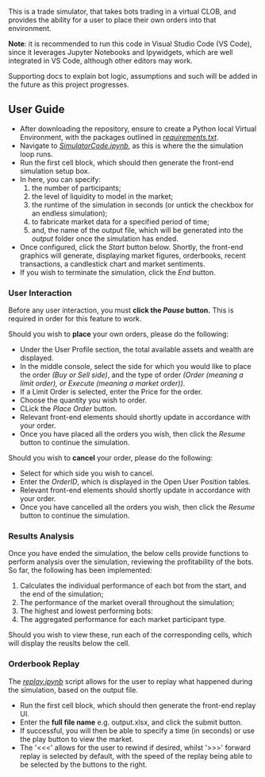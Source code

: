 This is a trade simulator, that takes bots trading in a virtual CLOB, and provides the ability for a user to place their own orders into that environment. 

**Note**: it is recommended to run this code in Visual Studio Code (VS Code), since it leverages Jupyter Notebooks and Ipywidgets, which are well integrated in VS Code, although other editors may work.

Supporting docs to explain bot logic, assumptions and such will be added in the future as this project progresses.

## User Guide
- After downloading the repository, ensure to create a Python local Virtual Environment, with the packages outlined in [*requirements.txt*](https://github.com/alaw-at-pwc/tradesim/blob/main/requirements.txt).
- Navigate to [*SimulatorCode.ipynb*](https://github.com/alaw-at-pwc/tradesim/blob/main/SimulatorCode.ipynb), as this is where the the simulation loop runs.
- Run the first cell block, which should then generate the front-end simulation setup box.
- In here, you can specify:
    1. the number of participants;
    2. the level of liquidity to model in the market;
    3. the runtime of the simulation in seconds (or untick the checkbox for an endless simulation);
    4. to fabricate market data for a specified period of time;
    5. and, the name of the output file, which will be generated into the *output* folder once the simulation has ended.
- Once configured, click the *Start* button below. Shortly, the front-end graphics will generate, displaying market figures, orderbooks, recent transactions, a candlestick chart and market sentiments.
- If you wish to terminate the simulation, click the *End* button.

### User Interaction
Before any user interaction, you must **click the *Pause* button.** This is required in order for this feature to work.

Should you wish to **place** your own orders, please do the following:
- Under the User Profile section, the total available assets and wealth are displayed.
- In the middle console, select the side for which you would like to place the order *(Buy or Sell side)*, and the type of order *(Order (meaning a limit order), or Execute (meaning a market order))*.
- If a Limit Order is selected, enter the Price for the order.
- Choose the quantity you wish to order.
- CLick the *Place Order* button.
- Relevant front-end elements should shortly update in accordance with your order.
- Once you have placed all the orders you wish, then click the *Resume* button to continue the simulation.

Should you wish to **cancel** your order, please do the following:
- Select for which side you wish to cancel.
- Enter the *OrderID*, which is displayed in the Open User Position tables.
- Relevant front-end elements should shortly update in accordance with your order.
- Once you have cancelled all the orders you wish, then click the *Resume* button to continue the simulation.

### Results Analysis
Once you have ended the simulation, the below cells provide functions to perform analysis over the simulation, reviewing the profitability of the bots. So far, the following has been implemented:
1. Calculates the individual performance of each bot from the start, and the end of the simulation;
2. The performance of the market overall throughout the simulation;
3. The highest and lowest performing bots:
4. The aggregated performance for each market participant type.

Should you wish to view these, run each of the corresponding cells, which will display the reuslts below the cell. 

### Orderbook Replay 
The [*replay.ipynb*](https://github.com/alaw-at-pwc/tradesim/blob/replay/replay.ipynb) script allows for the user to replay what happened during the simulation, based on the output file.
- Run the first cell block, which should then generate the front-end replay UI.
- Enter the **full file name** e.g. output.xlsx, and click the submit button.
- If successful, you will then be able to specify a time (in seconds) or use the play button to view the market.
- The '<<<' allows for the user to rewind if desired, whilst '>>>' forward replay is selected by default, with the speed of the replay being able to be selected by the buttons to the right.  